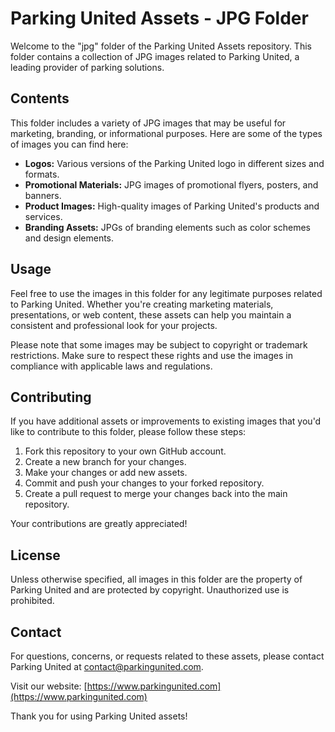 # Parking United Assets - JPG Folder

Welcome to the "jpg" folder of the Parking United Assets repository. This folder contains a collection of JPG images related to Parking United, a leading provider of parking solutions.

## Contents

This folder includes a variety of JPG images that may be useful for marketing, branding, or informational purposes. Here are some of the types of images you can find here:

- **Logos:** Various versions of the Parking United logo in different sizes and formats.
- **Promotional Materials:** JPG images of promotional flyers, posters, and banners.
- **Product Images:** High-quality images of Parking United's products and services.
- **Branding Assets:** JPGs of branding elements such as color schemes and design elements.

## Usage

Feel free to use the images in this folder for any legitimate purposes related to Parking United. Whether you're creating marketing materials, presentations, or web content, these assets can help you maintain a consistent and professional look for your projects.

Please note that some images may be subject to copyright or trademark restrictions. Make sure to respect these rights and use the images in compliance with applicable laws and regulations.

## Contributing

If you have additional assets or improvements to existing images that you'd like to contribute to this folder, please follow these steps:

1. Fork this repository to your own GitHub account.
2. Create a new branch for your changes.
3. Make your changes or add new assets.
4. Commit and push your changes to your forked repository.
5. Create a pull request to merge your changes back into the main repository.

Your contributions are greatly appreciated!

## License

Unless otherwise specified, all images in this folder are the property of Parking United and are protected by copyright. Unauthorized use is prohibited.

## Contact

For questions, concerns, or requests related to these assets, please contact Parking United at [contact@parkingunited.com](mailto:contact@parkingunited.com).

Visit our website: [https://www.parkingunited.com](https://www.parkingunited.com)

Thank you for using Parking United assets!
